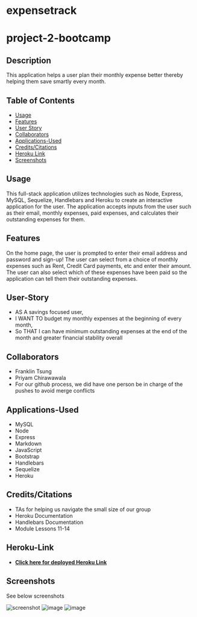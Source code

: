 # expensetrack

# project-2-bootcamp

## Description
This application helps a user plan their monthly expense better thereby helping them save smartly every month.


## Table of Contents
* [Usage](#Usage)
* [Features](#Features)
* [User Story](#User-Story)
* [Collaborators](#Collaborators)
* [Applications-Used](#Applications-Used)
* [Credits/Citations](#Credits/Citations)
* [Heroku Link](#Heroku-Link)
* [Screenshots](#Screenshots)


## Usage
This full-stack application utilizes technologies such as Node, Express, MySQL, Sequelize, Handlebars and Heroku to create an interactive application for the user. The application accepts inputs from the user such as their email, monthly expenses, paid expenses, and calculates their outstanding expenses for them.

## Features
On the home page, the user is prompted to enter their email address and password and sign-up! The user can select from a choice of monthly expenses such as Rent, Credit Card payments, etc and enter their amount. The user can also select which of these expenses have been paid so the application can tell them their outstanding expenses.

## User-Story
* AS A savings focused user,
* I WANT TO budget my monthly expenses at the beginning of every month,
* So THAT I can have minimum outstanding expenses at the end of the month and greater financial stability overall

## Collaborators
* Franklin Tsung
* Priyam Chirawawala
* For our github process, we did have one person be in charge of the pushes to avoid merge conflicts

## Applications-Used
* MySQL
* Node
* Express
* Markdown
* JavaScript
* Bootstrap
* Handlebars
* Sequelize
* Heroku

## Credits/Citations
* TAs for helping us navigate the small size of our group
* Heroku Documentation
* Handlebars Documentation
* Module Lessons 11-14

## Heroku-Link
* **[Click here for deployed Heroku Link](https://desolate-caverns-01190.herokuapp.com/)**


## Screenshots
See below screenshots


![screenshot](https://user-images.githubusercontent.com/42953264/173267960-f4802b42-4433-4eda-96ae-70aa9416c772.png)
![image](https://user-images.githubusercontent.com/42953264/173267972-0121e610-0673-4783-8e3e-83fbfefe3083.png)
![image](https://user-images.githubusercontent.com/42953264/173267981-13f43306-d59f-4686-9877-181f9151c4c0.png)



